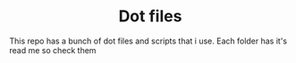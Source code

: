<h1 align="center" id="title">Dot files</h1>

<p id="description">This repo has a bunch of dot files and scripts that i use.
Each folder has it's read me so check them</p>

